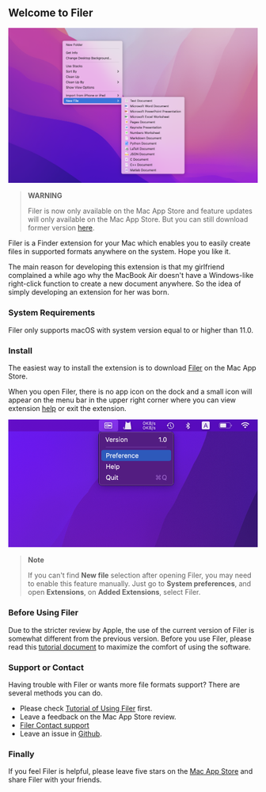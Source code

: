 ## Welcome to Filer
![](https://github.com/HuangRunHua/FilerApp/raw/main/intro.png)

> **WARNING**
>
> Filer is now only available on the Mac App Store and feature updates will only available on the Mac App Store. But you can still download former version [here](https://github.com/HuangRunHua/FilerApp).

Filer is a Finder extension for your Mac which enables you to easily create files in supported formats anywhere on the system. Hope you like it.

The main reason for developing this extension is that my girlfriend complained a while ago why the MacBook Air doesn't have a Windows-like right-click function to create a new document anywhere. So the idea of simply developing an extension for her was born.

### System Requirements
Filer only supports macOS with system version equal to or higher than 11.0.

### Install
The easiest way to install the extension is to download [Filer](https://apps.apple.com/cn/app/filerapp/id1626627609?l=en&mt=12) on the Mac App Store.

When you open Filer, there is no app icon on the dock and a small icon will appear on the menu bar in the upper right corner where you can view extension [help](https://github.com/HuangRunHua/FilerApp/raw/main/guide.md) or exit the extension.

![](https://github.com/HuangRunHua/FilerApp/raw/main/menu.png)

> **Note**
> 
> If you can't find **New file** selection after opening Filer, you may need to enable this feature manually. Just go to **System preferences**, and open **Extensions**, on **Added Extensions**, select Filer.

### Before Using Filer
Due to the stricter review by Apple, the use of the current version of Filer is somewhat different from the previous version. Before you use Filer, please read this [tutorial document](https://github.com/HuangRunHua/FilerApp/raw/main/guide.md) to maximize the comfort of using the software.

### Support or Contact
Having trouble with Filer or wants more file formats support? There are several methods you can do.
- Please check [Tutorial of Using Filer](https://github.com/HuangRunHua/FilerApp/raw/main/guide.md) first.
- Leave a feedback on the Mac App Store review.
- [Filer Contact support](https://twitter.com/ThisFilerApp?s=20&t=yr4k4kQU_6fIYADIZX3v6Q)
- Leave an issue in [Github](https://github.com/HuangRunHua/FilerApp).

### Finally
If you feel Filer is helpful, please leave five stars on the [Mac App Store](https://apps.apple.com/cn/app/filerapp/id1626627609?l=en&mt=12) and share Filer with your friends.
